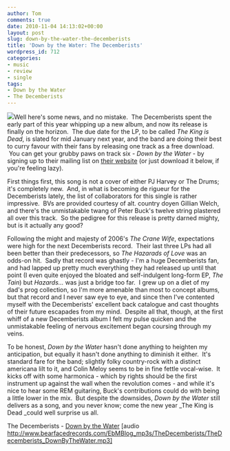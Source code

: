 ```yaml
---
author: Tom
comments: true
date: 2010-11-04 14:13:02+00:00
layout: post
slug: down-by-the-water-the-decemberists
title: 'Down by the Water: The Decemberists'
wordpress_id: 712
categories:
- music
- review
- single
tags:
- Down by the Water
- The Decemberists
---
```


[![](http://eatenbymonsters.files.wordpress.com/2010/11/thedecemberists_downbythewater.jpg?w=300)](http://eatenbymonsters.files.wordpress.com/2010/11/thedecemberists_downbythewater.jpg)Well here's some news, and no mistake.  The Decemberists spent the early part of this year whipping up a new album, and now its release is finally on the horizon.  The due date for the LP, to be called _The King is Dead_, is slated for mid January next year, and the band are doing their best to curry favour with their fans by releasing one track as a free download.  You can get your grubby paws on track six - _Down by the Water_ - by signing up to their mailing list on [their website](http://www.decemberists.com/) (or just download it below, if you're feeling lazy).

First things first, this song is not a cover of either PJ Harvey or The Drums; it's completely new.  And, in what is becoming de rigueur for the Decemberists lately, the list of collaborators for this single is rather impressive.  BVs are provided courtesy of alt. country doyen Gillian Welch, and there's the unmistakable twang of Peter Buck's twelve string plastered all over this track.  So the pedigree for this release is pretty darned mighty, but is it actually any good?

Following the might and majesty of 2006's _The Crane Wife_, expectations were high for the next Decemberists record.  Their last three LPs had all been better than their predecessors, so _The Hazarads of Love_ was an odds-on hit.  Sadly that record was ghastly - I'm a huge Decemberists fan, and had lapped up pretty much everything they had released up until that point (I even quite enjoyed the bloated and self-indulgent long-form EP, _The Tain_) but _Hazards..._ was just a bridge too far.  I grew up on a diet of my dad's prog collection, so I'm more amenable than most to concept albums, but that record and I never saw eye to eye, and since then I've contented myself with the Decemberists' excellent back catalogue and cast thoughts of their future escapades from my mind.  Despite all that, though, at the first whiff of a new Decemberists album I felt my pulse quicken and the unmistakable feeling of nervous excitement began coursing through my veins.

To be honest, _Down by the Water_ hasn't done anything to heighten my anticipation, but equally it hasn't done anything to diminish it either.  It's standard fare for the band; slightly folky country-rock with a distinct americana lilt to it, and Colin Meloy seems to be in fine fettle vocal-wise.  It kicks off with some harmonica - which by rights should be the first instrument up against the wall when the revolution comes - and while it's nice to hear some REM guitaring, Buck's contributions could do with being a little lower in the mix.  But despite the downsides, _Down by the Water_ still delivers as a song, and you never know; come the new year _The King is Dead _could well surprise us all.

The Decemberists - [Down by the Water](http://www.bearfacedrecords.com/EbMBlog_mp3s/TheDecemberists/TheDecemberists_DownByTheWater.mp3) [audio http://www.bearfacedrecords.com/EbMBlog_mp3s/TheDecemberists/TheDecemberists_DownByTheWater.mp3]
